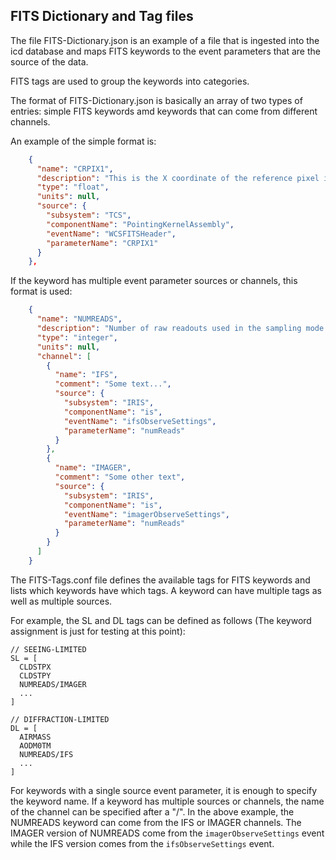 FITS Dictionary and Tag files
-------------------------------

The file FITS-Dictionary.json is an example of a file that is ingested into the icd database
and maps FITS keywords to the event parameters that are the source of the data.

FITS tags are used to group the keywords into categories.

The format of FITS-Dictionary.json is basically an array of two types of entries: simple FITS keywords
amd keywords that can come from different channels.

An example of the simple format is:

```json
    {
      "name": "CRPIX1",
      "description": "This is the X coordinate of the reference pixel in the image",
      "type": "float",
      "units": null,
      "source": {
        "subsystem": "TCS",
        "componentName": "PointingKernelAssembly",
        "eventName": "WCSFITSHeader",
        "parameterName": "CRPIX1"
      }
    },
```

If the keyword has multiple event parameter sources or channels, this format is used:

```json
    {
      "name": "NUMREADS",
      "description": "Number of raw readouts used in the sampling mode per ramp. This is the number of raw readouts that are added together before being used in the sampling mode to create a single frame. This number is only used in sample modes of MDS and UTR.",
      "type": "integer",
      "units": null,
      "channel": [
        {
          "name": "IFS",
          "comment": "Some text...",
          "source": {
            "subsystem": "IRIS",
            "componentName": "is",
            "eventName": "ifsObserveSettings",
            "parameterName": "numReads"
          }
        },
        {
          "name": "IMAGER",
          "comment": "Some other text",
          "source": {
            "subsystem": "IRIS",
            "componentName": "is",
            "eventName": "imagerObserveSettings",
            "parameterName": "numReads"
          }
        }
      ]
    }
```

The FITS-Tags.conf file defines the available tags for FITS keywords and lists which keywords have which tags.
A keyword can have multiple tags as well as multiple sources.

For example, the SL and DL tags can be defined as follows (The keyword assignment is just for testing at this point):

```
// SEEING-LIMITED
SL = [
  CLDSTPX
  CLDSTPY
  NUMREADS/IMAGER
  ...
]

// DIFFRACTION-LIMITED
DL = [
  AIRMASS
  AODM0TM
  NUMREADS/IFS
  ...
]
```

For keywords with a single source event parameter, it is enough to specify the keyword name.
If a keyword has multiple sources or channels, the name of the channel can be specified after a "/".
In the above example, the NUMREADS keyword can come from the IFS or IMAGER channels.
The IMAGER version of NUMREADS come from the `imagerObserveSettings` event while the 
IFS version comes from the `ifsObserveSettings` event.

